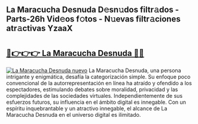 ## La Maracucha Desnuda D𝚎sn𝚞dos filtr𝚊dos - Parts-26h Vid𝚎os f𝚘tos - N𝚞evas filtr𝚊ciones atr𝚊ctivas YzaaX

# <h2><a href="http://mbbwo8y.tromn.icu/?c=La+Maracucha+Desnuda">🔗👉👉👉 La Maracucha Desnuda 🔗🔗</a></h2>

[![La Maracucha Desnuda nuevo](https://i.imgur.com/pEAQMta.gif)](http://mbbwo8y.tromn.icu/?c=La+Maracucha+Desnuda)
La Maracucha Desnuda, una persona intrigante y enigmática, desafía la categorización simple. Su enfoque poco convencional de la autorrepresentación en línea ha atraído y ofendido a los espectadores, estimulando debates sobre moralidad, privacidad y las complejidades de las sociedades virtuales. Independientemente de sus esfuerzos futuros, su influencia en el ámbito digital es innegable. Con un espíritu inquebrantable y un atractivo innegable, el alcance de La Maracucha Desnuda en el universo digital es ilimitado.
